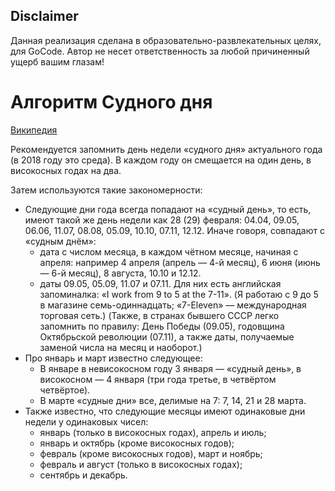 ## Disclaimer
Данная реализация сделана в образовательно-развлекательных целях, для GoCode.
Автор не несет ответственность за любой причиненный ущерб вашим глазам!

# Алгоритм Судного дня
[Википедия](https://ru.wikipedia.org/wiki/%D0%90%D0%BB%D0%B3%D0%BE%D1%80%D0%B8%D1%82%D0%BC_%D0%A1%D1%83%D0%B4%D0%BD%D0%BE%D0%B3%D0%BE_%D0%B4%D0%BD%D1%8F)

Рекомендуется запомнить день недели «судного дня» актуального года (в 2018 году это среда). В каждом году он смещается на один день, в високосных годах на два. 

Затем используются такие закономерности:
* Следующие дни года всегда попадают на «судный день», то есть, имеют такой же день недели как 28 (29) февраля: 04.04, 09.05, 06.06, 11.07, 08.08, 05.09, 10.10, 07.11, 12.12. Иначе говоря, совпадают с «судным днём»: 
  * дата с числом месяца, в каждом чётном месяце, начиная с апреля: например 4 апреля (апрель — 4-й месяц), 6 июня (июнь — 6-й месяц), 8 августа, 10.10 и 12.12.
  * даты 09.05, 05.09, 11.07 и 07.11. Для них есть английская запоминалка: «I work from 9 to 5 at the 7-11». (Я работаю с 9 до 5 в магазине семь-одиннадцать; «7-Eleven» — международная торговая сеть.) (Также, в странах бывшего СССР легко запомнить по правилу: День Победы (09.05), годовщина Октябрьской революции (07.11), а также даты, получаемые заменой числа на месяц и наоборот.)
* Про январь и март известно следующее: 
  *  В январе в невисокосном году 3 января — «судный день», в високосном — 4 января (три года третье, в четвёртом четвёртое).
  *  В марте «судные дни» все, делимые на 7: 7, 14, 21 и 28 марта.
*  Также известно, что следующие месяцы имеют одинаковые дни недели у одинаковых чисел: 
   *  январь (только в високосных годах), апрель и июль;
   *  январь и октябрь (кроме високосных годов);
   *  февраль (кроме високосных годов), март и ноябрь;
   *  февраль и август (только в високосных годах);
   *  сентябрь и декабрь.